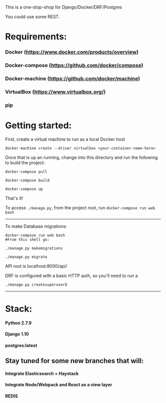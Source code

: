This is a one-stop-shop for Django/Docker/DRF/Postgres

You could use some REST.

# Requirements:


### Docker (https://www.docker.com/products/overview)

### Docker-compose (https://github.com/docker/compose)

### Docker-machine (https://github.com/docker/machine)

### VirtualBox (https://www.virtualbox.org/)

### pip



# Getting started:

First, create a virtual machine to run as a local Docker host

`docker-machine create --driver virtualbox <your-container-name-here>`

Once that is up an running, change into this directory and run the following to build the project:

```
docker-compose pull

docker-compose build

docker-compose up
```



That's it!

To access `./manage.py`, from the project root, run `docker-compose run web bash`

--------------------------------------------------------------------------------

To make Database migrations:

```
docker-compose run web bash
#From this shell go:

./manage.py makemigrations

./manage.py migrate

```

API root is localhost:8000/api/

DRF is configured with a basic HTTP auth, so you'll need to run a
```
./manage.py createsuperuserå
```

--------------------------------------------------------------------------------

# Stack:

#### Python 2.7.9

#### Django 1.10

#### postgres:latest

## Stay tuned for some new branches that will:
#### Integrate Elasticsearch + Haystack
#### Integrate Node/Webpack and React as a view layer
#### REDIS

